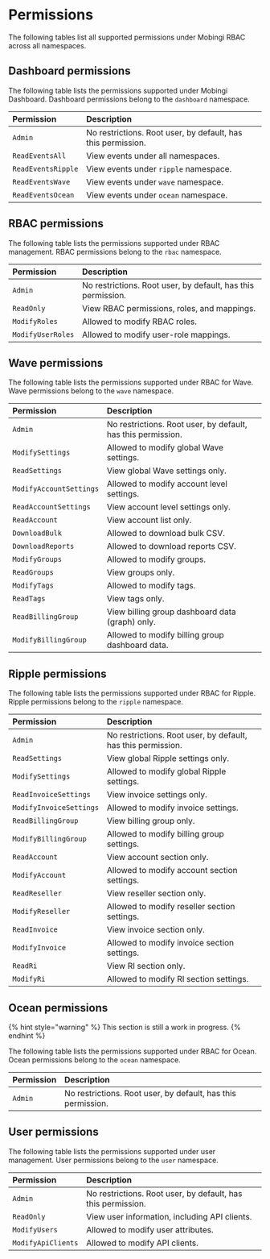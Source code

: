 # Permissions

The following tables list all supported permissions under Mobingi RBAC across all namespaces.

## Dashboard permissions

The following table lists the permissions supported under Mobingi Dashboard. Dashboard permissions belong to the `dashboard` namespace.

| Permission | Description |
| :--- | :--- |
| `Admin` | No restrictions. Root user, by default, has this permission. |
| `ReadEventsAll` | View events under all namespaces. |
| `ReadEventsRipple` | View events under `ripple` namespace. |
| `ReadEventsWave` | View events under `wave` namespace. |
| `ReadEventsOcean` | View events under `ocean` namespace. |

## RBAC permissions

The following table lists the permissions supported under RBAC management. RBAC permissions belong to the `rbac` namespace.

| Permission | Description |
| :--- | :--- |
| `Admin` | No restrictions. Root user, by default, has this permission. |
| `ReadOnly` | View RBAC permissions, roles, and mappings. |
| `ModifyRoles` | Allowed to modify RBAC roles. |
| `ModifyUserRoles` | Allowed to modify user-role mappings. |

## Wave permissions

The following table lists the permissions supported under RBAC for Wave. Wave permissions belong to the `wave` namespace.

| Permission | Description |
| :--- | :--- |
| `Admin` | No restrictions. Root user, by default, has this permission. |
| `ModifySettings` | Allowed to modify global Wave settings. |
| `ReadSettings` | View global Wave settings only. |
| `ModifyAccountSettings` | Allowed to modify account level settings. |
| `ReadAccountSettings` | View account level settings only. |
| `ReadAccount` | View account list only. |
| `DownloadBulk` | Allowed to download bulk CSV. |
| `DownloadReports` | Allowed to download reports CSV. |
| `ModifyGroups` | Allowed to modify groups. |
| `ReadGroups` | View groups only. |
| `ModifyTags` | Allowed to modify tags. |
| `ReadTags` | View tags only. |
| `ReadBillingGroup` | View billing group dashboard data \(graph\) only. |
| `ModifyBillingGroup` | Allowed to modify billing group dashboard data. |

## Ripple permissions

The following table lists the permissions supported under RBAC for Ripple. Ripple permissions belong to the `ripple` namespace.

| Permission | Description |
| :--- | :--- |
| `Admin` | No restrictions. Root user, by default, has this permission. |
| `ReadSettings` | View global Ripple settings only. |
| `ModifySettings` | Allowed to modify global Ripple settings. |
| `ReadInvoiceSettings` | View invoice settings only. |
| `ModifyInvoiceSettings` | Allowed to modify invoice settings. |
| `ReadBillingGroup` | View billing group only. |
| `ModifyBillingGroup` | Allowed to modify billing group settings. |
| `ReadAccount` | View account section only. |
| `ModifyAccount` | Allowed to modify account section settings. |
| `ReadReseller` | View reseller section only. |
| `ModifyReseller` | Allowed to modify reseller section settings. |
| `ReadInvoice` | View invoice section only. |
| `ModifyInvoice` | Allowed to modify invoice section settings. |
| `ReadRi` | View RI section only. |
| `ModifyRi` | Allowed to modify RI section settings. |

## Ocean permissions

{% hint style="warning" %}
This section is still a work in progress.
{% endhint %}

The following table lists the permissions supported under RBAC for Ocean. Ocean permissions belong to the `ocean` namespace.

| Permission | Description |
| :--- | :--- |
| `Admin` | No restrictions. Root user, by default, has this permission. |

## User permissions

The following table lists the permissions supported under user management. User permissions belong to the `user` namespace.

| Permission | Description |
| :--- | :--- |
| `Admin` | No restrictions. Root user, by default, has this permission. |
| `ReadOnly` | View user information, including API clients. |
| `ModifyUsers` | Allowed to modify user attributes. |
| `ModifyApiClients` | Allowed to modify API clients. |

